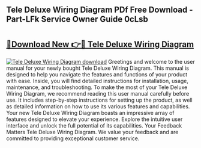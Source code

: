 ## Tele Deluxe Wiring Diagram PDf Free Download - Part-LFk Service Owner Guide 0cLsb

# <h2><a href="http://dfm8xu.blite.top/?on=Tele+Deluxe+Wiring+Diagram">🔗Download New 👉🔴 Tele Deluxe Wiring Diagram</a></h2>

[![Tele Deluxe Wiring Diagram download](https://i.imgur.com/lujVjoI.png)](http://dfm8xu.blite.top/?on=Tele+Deluxe+Wiring+Diagram)
Greetings and welcome to the user manual for your newly bought Tele Deluxe Wiring Diagram. This manual is designed to help you navigate the features and functions of your product with ease. Inside, you will find detailed instructions for installation, usage, maintenance, and troubleshooting. To make the most of your Tele Deluxe Wiring Diagram, we recommend reading this user manual carefully before use. It includes step-by-step instructions for setting up the product, as well as detailed information on how to use its various features and capabilities. Your new Tele Deluxe Wiring Diagram boasts an impressive array of features designed to elevate your experience. Explore the intuitive user interface and unlock the full potential of its capabilities. Your Feedback Matters Tele Deluxe Wiring Diagram. We value your feedback and are committed to providing exceptional customer service.
